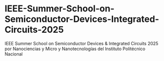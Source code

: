 # IEEE-Summer-School-on-Semiconductor-Devices-Integrated-Circuits-2025
IEEE Summer School on Semiconductor Devices &amp; Integrated Circuits 2025 por Nanociencias y Micro y Nanotecnologías del Instituto Politécnico Nacional
